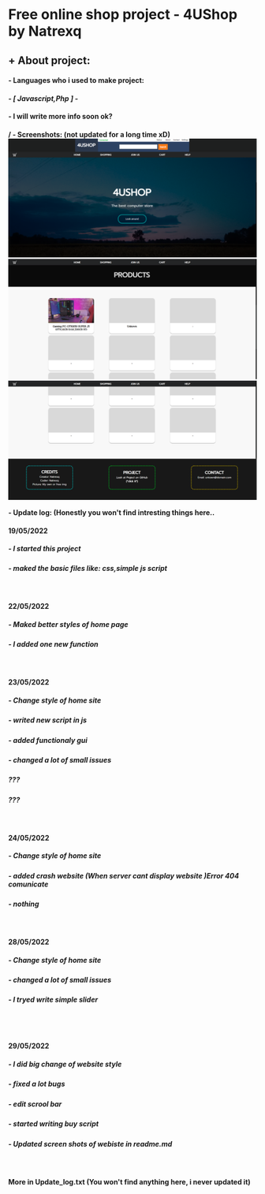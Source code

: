 # Free online shop project - 4UShop by Natrexq
<h2> + About project:</h2>
<h4> - Languages who i used to make project:</h4>
<h4><i>- [ Javascript,Php ] -</i></h4>
<h4> - I will write more info soon ok?</h4>
<h4> / - Screenshots: (not updated for a long time xD)
<img src="bin/css/image1.png" >
<img src="bin/css/image2.png" >
<img src="bin/css/image3.png" >

<b> - Update log: (Honestly you won't find intresting things here..</b>
<br/>
  <h4><b>19/05/2022</b></h4>
<h5><i>- I started this project</i></h5>
  <h5><i>- maked the basic files like: css,simple js script</i></h5>
  <br/>
  <h4><b>22/05/2022</b></h4>
<h5><i>- Maked better styles of home page</i></h5>
  <h5><i>- I added one new function</i></h5>
  <br/>
  <h4><b>23/05/2022</b></h4>
<h5><i>- Change style of home site</i></h5>
  <h5><i> - writed new script in js</i></h5>
  <h5><i>- added functionaly gui</i></h5>
  <h5><i>- changed a lot of small issues</i></h5>
  <h5><i>???</i></h5>
  <h5><i>???</i></h5>
  <br/>
   <h4><b>24/05/2022</b></h4>
<h5><i>- Change style of home site</i></h5>
  <h5><i>- added crash website (When server cant display website )Error 404 comunicate</i></h5>
  <h5><i>- nothing</i></h5>
  <br/>
   <h4><b>28/05/2022</b></h4>
<h5><i>- Change style of home site</i></h5>
  <h5><i>- changed a lot of small issues</i></h5>
   <h5><i>- I tryed write simple slider</i></h5>
  <br/>
   <br/>
   <h4><b>29/05/2022</b></h4>
<h5><i>- I did big change of website style</i></h5>
   <h5><i>- fixed a lot bugs</i></h5>
   <h5><i>- edit scrool bar</i></h5>
  <h5><i>- started writing buy script</i></h5>
   <h5><i>- Updated screen shots of webiste in readme.md</i></h5>
  
  <br/>
  <h4><b>More in Update_log.txt (You won't find anything here, i never updated it)</b></h4>

